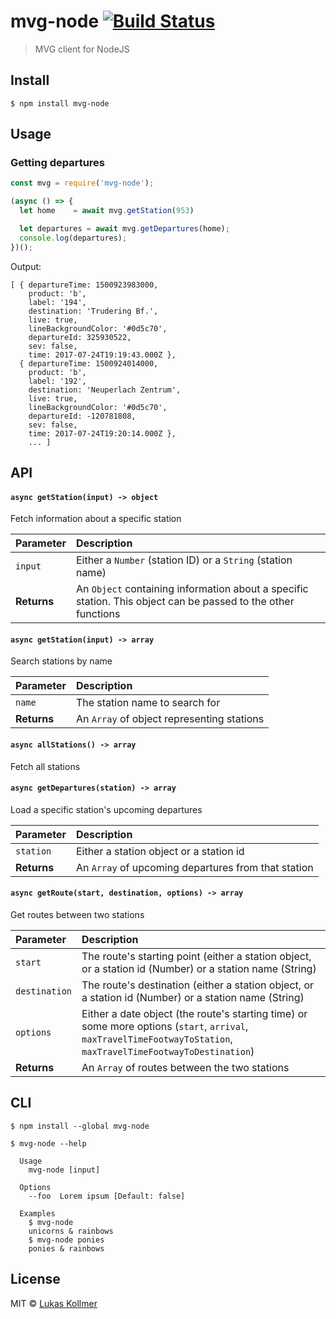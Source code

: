 # mvg-node [![Build Status](https://travis-ci.org/lukaskollmer/mvg-node.svg?branch=master)](https://travis-ci.org/lukaskollmer/mvg-node)

> MVG client for NodeJS


## Install

```
$ npm install mvg-node
```


## Usage

### Getting departures

```js
const mvg = require('mvg-node');

(async () => {
  let home    = await mvg.getStation(953)

  let departures = await mvg.getDepartures(home);
  console.log(departures);
})();
```

Output:
```
[ { departureTime: 1500923983000,
    product: 'b',
    label: '194',
    destination: 'Trudering Bf.',
    live: true,
    lineBackgroundColor: '#0d5c70',
    departureId: 325930522,
    sev: false,
    time: 2017-07-24T19:19:43.000Z },
  { departureTime: 1500924014000,
    product: 'b',
    label: '192',
    destination: 'Neuperlach Zentrum',
    live: true,
    lineBackgroundColor: '#0d5c70',
    departureId: -120781808,
    sev: false,
    time: 2017-07-24T19:20:14.000Z },
    ... ]
```


## API

#### `async getStation(input) -> object`
Fetch information about a specific station

| Parameter | Description |
| :-------- | :---------- |
| `input`   | Either a `Number` (station ID) or a `String` (station name) |
| **Returns** | An `Object` containing information about a specific station. This object can be passed to the other functions |

#### `async getStation(input) -> array`
Search stations by name

| Parameter | Description |
| :-------- | :---------- |
| `name`   | The station name to search for |
| **Returns** | An `Array` of object representing stations |

#### `async allStations() -> array`
Fetch all stations

#### `async getDepartures(station) -> array`
Load a specific station's upcoming departures

| Parameter | Description |
| :-------- | :---------- |
| `station`   | Either a station object or a station id |
| **Returns** | An `Array` of upcoming departures from that station |

#### `async getRoute(start, destination, options) -> array`
Get routes between two stations

| Parameter | Description |
| :-------- | :---------- |
| `start`   | The route's starting point (either a station object, or a station id (Number) or a station name (String) |
| `destination`   | The route's destination (either a station object, or a station id (Number) or a station name (String) |
| `options`   | Either a date object (the route's starting time) or some more options (`start`, `arrival`, `maxTravelTimeFootwayToStation`, `maxTravelTimeFootwayToDestination`) |
| **Returns** | An `Array` of routes between the two stations |

## CLI

```
$ npm install --global mvg-node
```

```
$ mvg-node --help

  Usage
    mvg-node [input]

  Options
    --foo  Lorem ipsum [Default: false]

  Examples
    $ mvg-node
    unicorns & rainbows
    $ mvg-node ponies
    ponies & rainbows
```


## License

MIT © [Lukas Kollmer](https://lukaskollmer.me)
